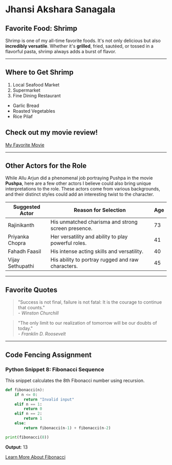 # Jhansi Akshara Sanagala
## Favorite Food: Shrimp
Shrimp is one of my all-time favorite foods. It's not only delicious but also **incredibly versatile**. Whether it's **grilled**, fried, sautéed, or tossed in a flavorful pasta, shrimp always adds a burst of flavor.

---

## Where to Get Shrimp
1) Local Seafood Market
2) Supermarket
3) Fine Dining Restaurant
- Garlic Bread
- Roasted Vegetables
- Rice Pilaf


## Check out my movie review!
[My Favorite Movie](./MyMovie.md)


---

## Other Actors for the Role
While Allu Arjun did a phenomenal job portraying Pushpa in the movie **Pushpa**, here are a few other actors I believe could also bring unique interpretations to the role. These actors come from various backgrounds, and their distinct styles could add an interesting twist to the character.

| Suggested Actor   | Reason for Selection                               | Age |
|-------------------|----------------------------------------------------|-----|
| Rajinikanth       | His unmatched charisma and strong screen presence. | 73  |
| Priyanka Chopra   | Her versatility and ability to play powerful roles.| 41  |
| Fahadh Faasil     | His intense acting skills and versatility.         | 40  |
| Vijay Sethupathi  | His ability to portray rugged and raw characters.  | 45  |

---

## Favorite Quotes
> "Success is not final, failure is not fatal: It is the courage to continue that counts."  
> *- Winston Churchill*

> "The only limit to our realization of tomorrow will be our doubts of today."  
> *- Franklin D. Roosevelt*


---
## Code Fencing Assignment
### Python Snippet 8: Fibonacci Sequence
This snippet calculates the 8th Fibonacci number using recursion.

```python
def fibonacci(n):
    if n <= 0:
        return "Invalid input"
    elif n == 1:
        return 0
    elif n == 2:
        return 1
    else:
        return fibonacci(n-1) + fibonacci(n-2)

print(fibonacci(8))
```

**Output**: 13

[Learn More About Fibonacci](https://en.wikipedia.org/wiki/Fibonacci_number)
